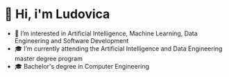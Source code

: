 # 👋 Hi, i'm Ludovica
- 👀 I’m interested in Artificial Intelligence, Machine Learning, Data Engineering and Software Development
- 🎓 I’m currently attending the Artificial Intelligence and Data Engineering master degree program
- 🎓 Bachelor's degree in Computer Engineering
